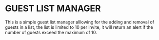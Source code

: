 # GUEST LIST MANAGER
This is a simple guest list manager alllowing for the adding
and removal of guests in a list, the list is limited to 10 per
invite, it will return an alert if the number of guests exceed
the maximum of 10.